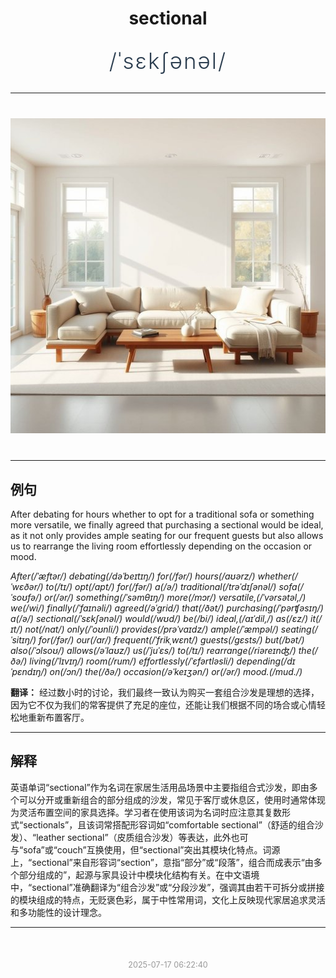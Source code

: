 <div align="center">

# sectional

<div style="margin: 30px 0;">
<h1 style="font-size: 2.5em; font-weight: 300; letter-spacing: 2px; margin: 0; color: #2c3e50;">
/ˈsɛkʃənəl/
</h1>
</div>

</div>

---

<div align="center" style="margin: 40px 0;">

![sectional](images/sectional.png)

</div>

---

## 例句

After debating for hours whether to opt for a traditional sofa or something more versatile, we finally agreed that purchasing a sectional would be ideal, as it not only provides ample seating for our frequent guests but also allows us to rearrange the living room effortlessly depending on the occasion or mood.

*After(/ˈæftər/) debating(/dəˈbeɪtɪŋ/) for(/fər/) hours(/aʊərz/) whether(/ˈwɛðər/) to(/tɪ/) opt(/ɑpt/) for(/fər/) a(/ə/) traditional(/trəˈdɪʃənəl/) sofa(/ˈsoʊfə/) or(/ər/) something(/ˈsəmθɪŋ/) more(/mɔr/) versatile,(/ˈvərsətəl,/) we(/wi/) finally(/ˈfaɪnəli/) agreed(/əˈgrid/) that(/ðət/) purchasing(/ˈpərʧəsɪŋ/) a(/ə/) sectional(/ˈsɛkʃənəl/) would(/wʊd/) be(/bi/) ideal,(/aɪˈdil,/) as(/ɛz/) it(/ɪt/) not(/nɑt/) only(/ˈoʊnli/) provides(/prəˈvaɪdz/) ample(/ˈæmpəl/) seating(/ˈsitɪŋ/) for(/fər/) our(/ɑr/) frequent(/ˈfrikˌwɛnt/) guests(/gɛsts/) but(/bət/) also(/ˈɔlsoʊ/) allows(/əˈlaʊz/) us(/ˈjuˈɛs/) to(/tɪ/) rearrange(/riəreɪnʤ/) the(/ðə/) living(/ˈlɪvɪŋ/) room(/rum/) effortlessly(/ˈɛfərtləsli/) depending(/dɪˈpɛndɪŋ/) on(/ɔn/) the(/ðə/) occasion(/əˈkeɪʒən/) or(/ər/) mood.(/mud./)*

**翻译：** 经过数小时的讨论，我们最终一致认为购买一套组合沙发是理想的选择，因为它不仅为我们的常客提供了充足的座位，还能让我们根据不同的场合或心情轻松地重新布置客厅。

---

## 解释

英语单词“sectional”作为名词在家居生活用品场景中主要指组合式沙发，即由多个可以分开或重新组合的部分组成的沙发，常见于客厅或休息区，使用时通常体现为灵活布置空间的家具选择。学习者在使用该词为名词时应注意其复数形式“sectionals”，且该词常搭配形容词如“comfortable sectional”（舒适的组合沙发）、“leather sectional”（皮质组合沙发）等表达，此外也可与“sofa”或“couch”互换使用，但“sectional”突出其模块化特点。词源上，“sectional”来自形容词“section”，意指“部分”或“段落”，组合而成表示“由多个部分组成的”，起源与家具设计中模块化结构有关。在中文语境中，“sectional”准确翻译为“组合沙发”或“分段沙发”，强调其由若干可拆分或拼接的模块组成的特点，无贬褒色彩，属于中性常用词，文化上反映现代家居追求灵活和多功能性的设计理念。


---

<div align="center" style="margin-top: 50px;">
<small style="color: #999; font-size: 0.9em;">2025-07-17 06:22:40</small>
</div>
